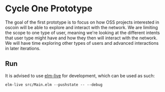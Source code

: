 # Cycle One Prototype

The goal of the first prototype is to focus on how OSS projects interested in
oscoin will be able to explore and interact with the network. We are limiting
the scope to one type of user, meaning we're looking at the different intents
that user type might have and how they then will interact with the network. We
will have time exploring other types of users and advanced interactions in
later iterations.

## Run

It is advised to use [elm-live](https://github.com/wking-io/elm-live) for
development, which can be used as such:

```
elm-live src/Main.elm --pushstate -- --debug
```
